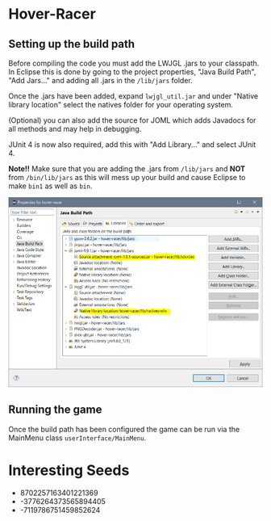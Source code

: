 # Hover-Racer

## Setting up the build path
Before compiling the code you must add the LWJGL .jars to your classpath. In Eclipse this is done by going to the project properties, "Java Build Path", "Add Jars..." and adding all .jars in the `/lib/jars` folder.

Once the .jars have been added, expand `lwjgl_util.jar` and under "Native library location" select the natives folder for your operating system.

(Optional) you can also add the source for JOML which adds Javadocs for all methods and may help in debugging.

JUnit 4 is now also required, add this with "Add Library..." and select JUnit 4.

**Note!!** Make sure that you are adding the .jars from `/lib/jars` and **NOT** from `/bin/lib/jars` as this will mess up your build and cause Eclipse to make `bin1` as well as `bin`. 

![The Eclipse Build Path Window](buildPath.png)

## Running the game
Once the build path has been configured the game can be run via the MainMenu class `userInterface/MainMenu`.

# Interesting Seeds
- 8702257163401221369
- -3776264373565894405
- -7119786751459852624
